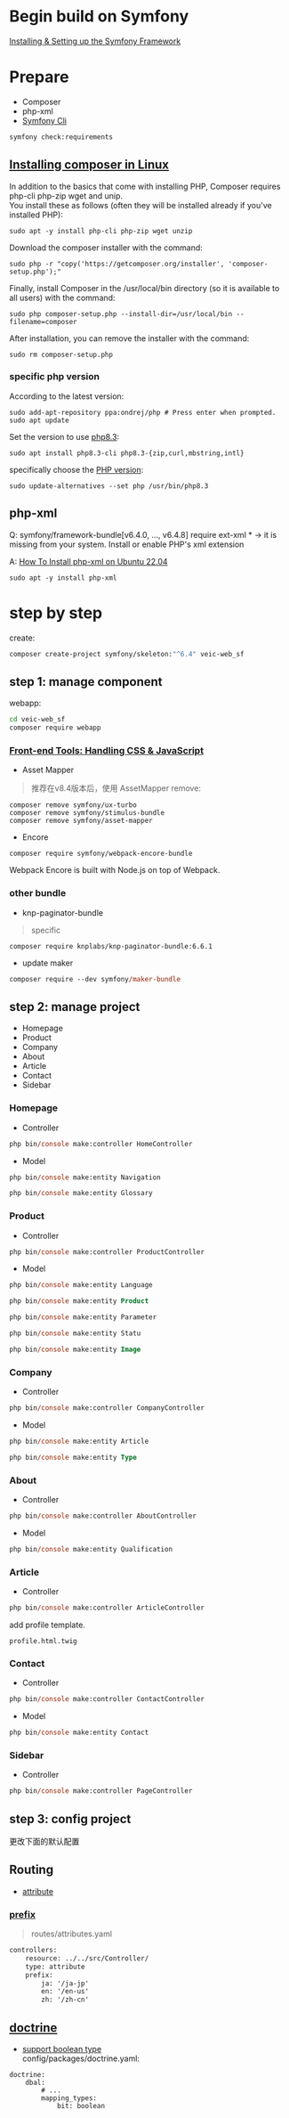 Begin build on Symfony
====
[Installing & Setting up the Symfony Framework](https://symfony.com/doc/6.4/setup.html)

# Prepare
- Composer
- php-xml
- [Symfony Cli](https://symfony.com/download)
```ps
symfony check:requirements
```

## [Installing composer in Linux](https://www.transip.eu/knowledgebase/entry/3300-installing-composer-in-linux/)
In addition to the basics that come with installing PHP, 
Composer requires php-cli php-zip wget and unip.    
You install these as follows (often they will be installed already if you've installed PHP):
```
sudo apt -y install php-cli php-zip wget unzip
```
Download the composer installer with the command:
```
sudo php -r "copy('https://getcomposer.org/installer', 'composer-setup.php');"
```
Finally, install Composer in the /usr/local/bin directory (so it is available to all users) with the command:
```
sudo php composer-setup.php --install-dir=/usr/local/bin --filename=composer
```
After installation, you can remove the installer with the command:
```
sudo rm composer-setup.php
```

### specific php version
According to the latest version:
```
sudo add-apt-repository ppa:ondrej/php # Press enter when prompted.
sudo apt update
```
Set the version to use [php8.3](https://php.watch/articles/install-php82-ubuntu-debian):
```
sudo apt install php8.3-cli php8.3-{zip,curl,mbstring,intl}
```
specifically choose the [PHP version](https://askubuntu.com/questions/1373755/how-to-change-php-version-in-ubuntu-20-04-console):
```
sudo update-alternatives --set php /usr/bin/php8.3
```

## php-xml
Q: symfony/framework-bundle[v6.4.0, ..., v6.4.8] require ext-xml * -> it is missing from your system. Install or enable PHP's xml extension

A: [How To Install php-xml on Ubuntu 22.04](https://installati.one/install-php-xml-ubuntu-22-04/)
```
sudo apt -y install php-xml
```


# step by step
create:
```bash
composer create-project symfony/skeleton:"^6.4" veic-web_sf
```

## step 1: manage component
webapp:
```bash
cd veic-web_sf
composer require webapp
```

### [Front-end Tools: Handling CSS & JavaScript](https://symfony.com/doc/6.4/frontend.html)
- Asset Mapper
> 推荐在v8.4版本后，使用 AssetMapper
remove:
```
composer remove symfony/ux-turbo
composer remove symfony/stimulus-bundle
composer remove symfony/asset-mapper
```

- Encore
```
composer require symfony/webpack-encore-bundle
```
Webpack Encore is built with Node.js on top of Webpack.


### other bundle
- knp-paginator-bundle
> specific
```
composer require knplabs/knp-paginator-bundle:6.6.1
```
- update maker
```ps
composer require --dev symfony/maker-bundle
```

## step 2: manage project
- Homepage
- Product
- Company
- About
- Article
- Contact
- Sidebar

### Homepage
- Controller
```ps
php bin/console make:controller HomeController
```
- Model
```ps
php bin/console make:entity Navigation
```

```ps
php bin/console make:entity Glossary
```

### Product
- Controller
```ps
php bin/console make:controller ProductController
```

- Model
```ps
php bin/console make:entity Language
```

```ps
php bin/console make:entity Product
```

```ps
php bin/console make:entity Parameter
```

```ps
php bin/console make:entity Statu
```

```ps
php bin/console make:entity Image
```

### Company
- Controller
```ps
php bin/console make:controller CompanyController
```

- Model
```ps
php bin/console make:entity Article
```

```ps
php bin/console make:entity Type
```


### About
- Controller
```ps
php bin/console make:controller AboutController
```

- Model
```ps
php bin/console make:entity Qualification
```

### Article
- Controller
```ps
php bin/console make:controller ArticleController
```

add profile template.
```
profile.html.twig
```

### Contact
- Controller
```ps
php bin/console make:controller ContactController
```

- Model
```ps
php bin/console make:entity Contact
```

### Sidebar
- Controller
```ps
php bin/console make:controller PageController
```


## step 3: config project
更改下面的默认配置

## Routing
- [attribute](https://symfony.com/doc/6.4/routing.html#creating-routes-as-attributes)
### [prefix](https://symfony.com/doc/6.4/routing.html#route-groups-and-prefixes)
> routes/attributes.yaml
```xml
controllers:
    resource: ../../src/Controller/
    type: attribute
    prefix:
        ja: '/ja-jp'
        en: '/en-us'
        zh: '/zh-cn'
```

## [doctrine](https://symfony.com/doc/6.4/doctrine.html)
- [support boolean type](https://stackoverflow.com/questions/9744629/doctrine2-workaround-for-mapping-mysql-bit-data-type)    
config/packages/doctrine.yaml:
```
doctrine:
    dbal:
        # ...
        mapping_types:
            bit: boolean
```
